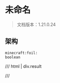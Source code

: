 # 未命名

> 文档版本：1.21.0.24



## 架构

```mcschema
minecraft:foil:
boolean

```

/// html | div.result

///

